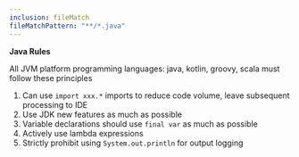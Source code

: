 ```yaml
---
inclusion: fileMatch
fileMatchPattern: "**/*.java"
---
```


**Java Rules**

All JVM platform programming languages: java, kotlin, groovy, scala must follow these principles

1. Can use `import xxx.*` imports to reduce code volume, leave subsequent processing to IDE
2. Use JDK new features as much as possible
3. Variable declarations should use `final var` as much as possible
4. Actively use lambda expressions
5. Strictly prohibit using `System.out.println` for output logging
